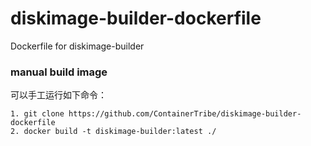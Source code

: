 # diskimage-builder-dockerfile
Dockerfile for diskimage-builder

### manual build image  
可以手工运行如下命令： 
<pre><code>1. git clone https://github.com/ContainerTribe/diskimage-builder-dockerfile
2. docker build -t diskimage-builder:latest ./</code></pre>
